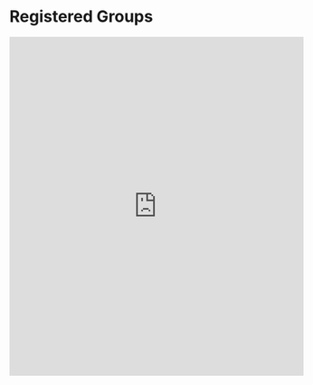 # Registered Groups

<iframe width="520" height="600" frameborder="0" src="https://docs.google.com/spreadsheet/pub?key=0AjtlLl3a4oCgdGRaRFdVWk9sVWcxQkNsOUNnZmt1b0E&single=true&gid=0&range=A1%3AB75&output=html"></iframe>